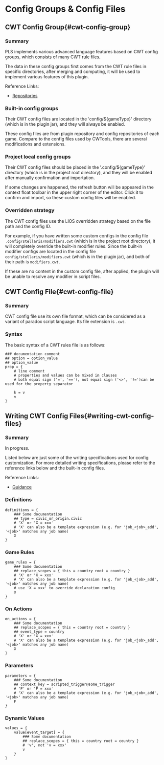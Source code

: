 # Config Groups & Config Files

## CWT Config Group{#cwt-config-group}

### Summary

PLS implements various advanced language features based on CWT config groups, which consists of many CWT rule files.

The data in these config groups first comes from the CWT rule files in specific directories,
after merging and computing, it will be used to implement various features of this plugin.

Reference Links:

* [Repositories](https://github.com/DragonKnightOfBreeze/Paradox-Language-Support/tree/master/src/main/resources/config)

### Built-in config groups

Their CWT config files are located in the 'config/${gameType}' directory (which is in the plugin jar), and they will always be enabled.

These config files are from plugin repository and config repositories of each game. Compare to the config files used by CWTools, there are several modifications and extensions. 

### Project local config groups

Their CWT config files should be placed in the '.config/${gameType}' directory (which is in the project root directory), and they will be enabled after manually confirmation and importation.

If some changes are happened, the refresh button will be appeared in the context float toolbar in the upper right corner of the editor. Click it to confirm and import, so these custom config files will be enabled.

### Overridden strategy

The CWT config files use the LIOS overridden strategy based on the file path and the config ID.

For example, if you have written some custom configs in the config file `.config/stellaris/modifiers.cwt` (which is in the project root directory), it will completely override the built-in modifier rules.
Since the built-in modifier configs are located in the config file `config/stellaris/modifiers.cwt` (which is in the plugin jar), and both of their path is `modifiers.cwt`.

If these are no content in the custom config file, after applied, the plugin will be unable to resolve any modifier in script files.

## CWT Config File{#cwt-config-file}

### Summary

CWT config file use its own file format, which can be considered as a variant of paradox script language. Its file extension is `.cwt`.

### Syntax

The basic syntax of a CWT rules file is as follows:

```cwt
### documentation comment
## option = option_value
## option_value
prop = {
	# line comment
    # properties and values can be mixed in clauses
    # both equal sign ('=', '=='), not equal sign ('<>', '!=')can be used for the property separator
    
    k = v
    v
}
```

## Writing CWT Config Files{#writing-cwt-config-files}

### Summary

In progress.

Listed below are just some of the writing specifications used for config customization,
For more detailed writing specifications, please refer to the reference links below and the built-in config files.

Reference Links:

* [Guidance](https://github.com/DragonKnightOfBreeze/Paradox-Language-Support/blob/master/references/cwt/guidance.md)

### Definitions

```cwt
definitions = {
    ### Some documentation
	## type = civic_or_origin.civic
	# 'X' or 'X = xxx'
    # 'X' can also be a template expression (e.g. for 'job_<job>_add', '<job>' matches any job name)
    X
}
```

### Game Rules

```cwt
game_rules = {
    ### Some documentation
    ## replace_scopes = { this = country root = country }
	# 'X' or 'X = xxx'
	# 'X' can also be a template expression (e.g. for 'job_<job>_add', '<job>' matches any job name)
    # use 'X = xxx' to override declaration config
    X
}
```

### On Actions

```cwt
on_actions = {
    ### Some documentation
    ## replace_scopes = { this = country root = country }
	## event_type = country
    # 'X' or 'X = xxx'
	# 'X' can also be a template expression (e.g. for 'job_<job>_add', '<job>' matches any job name)
    X
}
```

### Parameters

```cwt
parameters = {
    ### Some documentation
    ## context_key = scripted_trigger@some_trigger
	# 'P' or 'P = xxx'
	# 'X' can also be a template expression (e.g. for 'job_<job>_add', '<job>' matches any job name)
    P
}
```

### Dynamic Values

```cwt
values = {
    value[event_target] = {
        ### Some documentation
		## replace_scopes = { this = country root = country }
        # 'v', not 'v = xxx'
        v
    }
}
```
